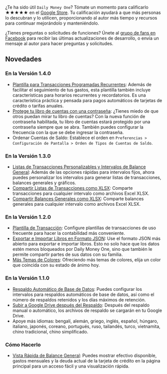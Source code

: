 ¿Te ha sido útil `Daily Money One`? Tómate un momento para calificarlo ★★★★★ en el [Google Store](https://play.google.com/store/apps/details?id=com.colaorange.dailymoneyone). Tu calificación ayudará a que más personas lo descubran y lo utilicen, proporcionando al autor más tiempo y recursos para continuar mejorándolo y manteniéndolo.

¿Tienes preguntas o solicitudes de funciones? Únete al [grupo de fans en Facebook](https://www.facebook.com/colaorange.daily.money) para recibir las últimas actualizaciones de desarrollo, o envía un mensaje al autor para hacer preguntas y solicitudes.

## Novedades

### En la Versión 1.4.0
* [Plantilla para Transacciones Programadas Recurrentes](https://youtu.be/TzQj2pY6sWs): Además de facilitar el seguimiento de tus gastos, esta plantilla también incluye características para horarios recurrentes y recordatorios. Es una característica práctica y pensada para pagos automáticos de tarjetas de crédito o tarifas anuales.
* [Protege tu libro de cuentas con una contraseña](https://youtu.be/peoYqNG_4pk): ¿Tienes miedo de que otros puedan mirar tu libro de cuentas? Con la nueva función de contraseña habilitada, tu libro de cuentas estará protegido por una contraseña siempre que se abra. También puedes configurar la frecuencia con la que se debe ingresar la contraseña.
* Ordenar Cuentas de Saldo: Establece el orden en `Preferencias > Configuración de Pantalla > Orden de Tipos de Cuentas de Saldo`.


### En la Versión 1.3.0
* [Listas de Transacciones Personalizables y Intervalos de Balance General](https://youtu.be/O7EcLN82qIU): Además de las opciones rápidas para intervalos fijos, ahora puedes personalizar los intervalos para generar listas de transacciones, balances generales y gráficos.
* [Compartir Listas de Transacciones como XLSX](https://youtu.be/Bf7j39fsCSc): Comparte transacciones para cualquier intervalo como archivos Excel XLSX.
* [Compartir Balances Generales como XLSX](https://youtu.be/kpxJxNsButA): Comparte balances generales para cualquier intervalo como archivos Excel XLSX.

### En la Versión 1.2.0
* [Plantilla de Transacción](https://youtu.be/CtfJ5BecZfY): Configure plantillas de transacciones de uso frecuente para hacer la contabilidad más conveniente.
* [Exportar e Importar Libros en Formato JSON](https://youtu.be/bHGEH7zcj78): Use el formato JSON más abierto para exportar e importar libros. Esto no solo hace que los datos estén menos bloqueados por Daily Money One, sino que también le permite compartir partes de sus datos con su familia.
* [Más Temas de Colores](https://youtu.be/3Yw7m2AOvfc): Ofreciendo más temas de colores, elija un color que coincida con su estado de ánimo hoy.

### En la Versión 1.1.0
* [Respaldo Automático de Base de Datos](https://youtube.com/shorts/dWePWDncx0k): Puedes configurar los intervalos para respaldos automáticos de base de datos, así como el número de respaldos retenidos y los días máximos de retención.
* [Subir a Google Drive después del Respaldo](https://youtu.be/hOJdtKElLuw): Después del respaldo manual o automático, los archivos de respaldo se cargarán en tu Google Drive.
* Apoye más idiomas: bengalí, alemán, griego, inglés, español, húngaro, italiano, japonés, coreano, portugués, ruso, tailandés, turco, vietnamita, chino tradicional, chino simplificado.

### Cómo Hacerlo
* [Vista Rápida de Balance General](https://youtu.be/66tJxSrI_vQ): Puedes mostrar efectivo disponible, gastos mensuales y la deuda actual de la tarjeta de crédito en la página principal para un acceso fácil y una visualización rápida.